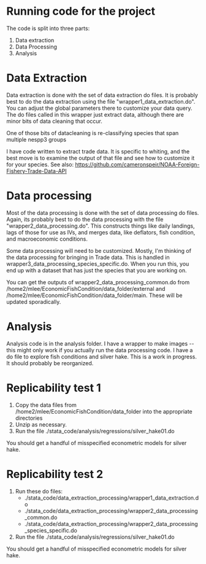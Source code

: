 # Running code for the project

The code is split into three parts: 
1.  Data extraction
2.  Data Processing
3.  Analysis





# Data Extraction

Data extraction is done with the set of data extraction do files.  It is probably best to do the data extraction using the file "wrapper1_data_extraction.do". You can adjust the global parameters there to customize your data query.  The do files called in this wrapper just extract data, although there are minor bits of data cleaning that occur. 

One of those bits of datacleaning is re-classifying  species that span multiple nespp3 groups 

I have code written to extract trade data. It is specific to whiting, and the best move is to examine the output of that file  and see how to customize it for your species.  See also: https://github.com/cameronspeir/NOAA-Foreign-Fishery-Trade-Data-API

# Data processing
Most of the data processing is done with the set of data processing do files.  Again, its probably best to do the data processing with  the file "wrapper2_data_processing.do". This constructs things like daily landings, lags of those for use as IVs, and merges data, like deflators, fish condition, and macroeconomic conditions.  


Some data processing will need to be customized. Mostly, I'm thinking of the data processing for bringing in Trade data. This is handled in wrapper3_data_processing_species_specific.do. When you run this, you end up with a dataset that has just the species that you are working on.  


You can get the outputs of wrapper2_data_processing_common.do from /home2/mlee/EconomicFishCondition/data_folder/external and /home2/mlee/EconomicFishCondition/data_folder/main. These will be updated sporadically.  


# Analysis
Analysis code is in the analysis folder.  I have a wrapper to make images -- this might only work if you actually run the data processing code.  I have a do file to explore fish conditions and silver hake.    This is a work in progress. It should probably be reorganized.

# Replicability test 1

1. Copy the data files from /home2/mlee/EconomicFishCondition/data_folder into the appropriate  directories
1. Unzip as necessary.
1. Run the file ./stata_code/analysis/regressions/silver_hake01.do

You should get a handful of misspecified econometric models for silver hake.



# Replicability test 2

1. Run these do files:
    * ./stata_code/data_extraction_processing/wrapper1_data_extraction.do
    * ./stata_code/data_extraction_processing/wrapper2_data_processing_common.do
    * ./stata_code/data_extraction_processing/wrapper2_data_processing_species_specific.do
1. Run the file ./stata_code/analysis/regressions/silver_hake01.do

You should get a handful of misspecified econometric models for silver hake.


